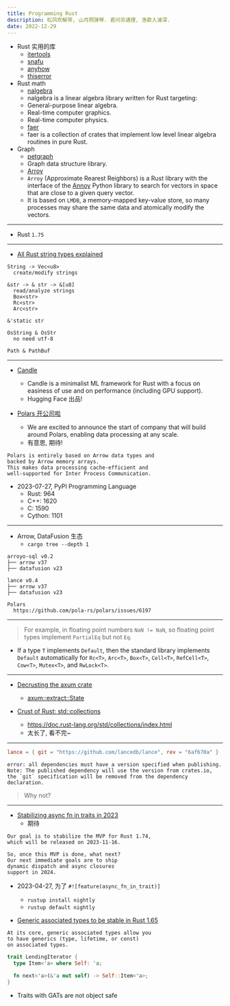 ```yaml
---
title: Programming Rust
description: 松风吹解带, 山月照弹琴. 君问穷通理, 渔歌入浦深.
date: 2022-12-29
---
```


- Rust 实用的库
  - [itertools](https://github.com/rust-itertools/itertools)
  - [snafu](https://github.com/shepmaster/snafu)
  - [anyhow](https://github.com/dtolnay/anyhow)
  - [thiserror](https://github.com/dtolnay/thiserror)
- Rust math
  - [nalgebra](https://github.com/dimforge/nalgebra)
  - nalgebra is a linear algebra library
    written for Rust targeting:
  - General-purpose linear algebra.
  - Real-time computer graphics.
  - Real-time computer physics.
  - [faer](https://github.com/sarah-ek/faer-rs)
  - faer is a collection of crates that implement
    low level linear algebra routines in pure Rust.
- Graph
  - [petgraph](https://github.com/petgraph/petgraph)
  - Graph data structure library.
  - [Arroy](https://github.com/meilisearch/arroy)
  - `Arroy` (Approximate Rearest Reighbors) is a
    Rust library with the interface of the
    [Annoy](https://github.com/spotify/annoy)
    Python library to search for vectors in
    space that are close to a given query vector.
  - It is based on `LMDB`, a memory-mapped key-value store,
    so many processes may share the same data and
    atomically modify the vectors.

---

- Rust `1.75`

---

- [All Rust string types explained](https://www.youtube.com/watch?v=CpvzeyzgQdw)

```
String -> Vec<u8>
  create/modify strings

&str -> & str -> &[u8]
  read/analyze strings
  Box<str>
  Rc<str>
  Arc<str>

&'static str

OsString & OsStr
  no need utf-8

Path & PathBuf
```

---

- [Candle](https://github.com/huggingface/candle)
  - Candle is a minimalist ML framework for Rust
    with a focus on easiness of use and on
    performance (including GPU support).
  - Hugging Face 出品!

- [Polars 开公司啦](https://www.pola.rs/posts/company-announcement/)
  - We are excited to announce the start of company
    that will build around Polars, enabling
    data processing at any scale.
  - 有意思, 期待!

```
Polars is entirely based on Arrow data types and
backed by Arrow memory arrays.
This makes data processing cache-efficient and
well-supported for Inter Process Communication.
```

- 2023-07-27, PyPI Programming Language
  - Rust: 964
  - C++: 1620
  - C: 1590
  - Cython: 1101

---

- Arrow, DataFusion 生态
  - `cargo tree --depth 1`

```
arroyo-sql v0.2
├── arrow v37
├── datafusion v23

lance v0.4
├── arrow v37
├── datafusion v23

Polars
  https://github.com/pola-rs/polars/issues/6197
```

---

> For example, in floating point numbers `NaN != NaN`,
  so floating point types implement `PartialEq`
  but not `Eq`.

- If a type `T` implements `Default`, then the
  standard library implements `Default` automatically
  for `Rc<T>`, `Arc<T>`, `Box<T>`, `Cell<T>`,
  `RefCell<T>`, `Cow<T>`, `Mutex<T>`, and `RwLock<T>`.

---

- [Decrusting the axum crate](https://www.youtube.com/watch?v=Wnb_n5YktO8)
  - [axum::extract::State](https://docs.rs/axum/latest/axum/extract/struct.State.html)

- [Crust of Rust: std::collections](https://www.youtube.com/watch?v=EF3Z4jdD1EQ)
  - https://doc.rust-lang.org/std/collections/index.html
  - 太长了, 看不完~

---

```toml
lance = { git = "https://github.com/lancedb/lance", rev = "6af670a" }
```

```
error: all dependencies must have a version specified when publishing.
Note: The published dependency will use the version from crates.io,
the `git` specification will be removed from the dependency declaration.
```

> Why not?

---

- [Stabilizing async fn in traits in 2023](https://blog.rust-lang.org/inside-rust/2023/05/03/stabilizing-async-fn-in-trait.html)
  - 期待

```
Our goal is to stabilize the MVP for Rust 1.74,
which will be released on 2023-11-16.

So, once this MVP is done, what next?
Our next immediate goals are to ship
dynamic dispatch and async closures
support in 2024.
```

- 2023-04-27, 为了 `#![feature(async_fn_in_trait)]`
  - `rustup install nightly`
  - `rustup default nightly`

- [Generic associated types to be stable in Rust 1.65](https://blog.rust-lang.org/2022/10/28/gats-stabilization.html)

```
At its core, generic associated types allow you
to have generics (type, lifetime, or const)
on associated types.
```

```rust
trait LendingIterator {
  type Item<'a> where Self: 'a;

  fn next<'a>(&'a mut self) -> Self::Item<'a>;
}
```

- Traits with GATs are not object safe
